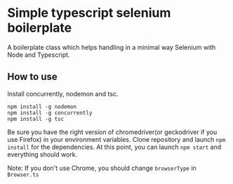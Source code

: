 # Simple typescript selenium boilerplate
A boilerplate class which helps handling in a minimal way Selenium with Node and Typescript.

## How to use
Install concurrently, nodemon and tsc.
```
npm install -g nodemon
npm install -g concurrently
npm install -g tsc
```
Be sure you have the right version of chromedriver(or geckodriver if you use Firefox) in your environment variables.
Clone repository and launch `npm install` for the dependencies.
At this point, you can launch `npm start` and everything should work. 

Note: If you don't use Chrome, you should change  `browserType` in `Browser.ts`

